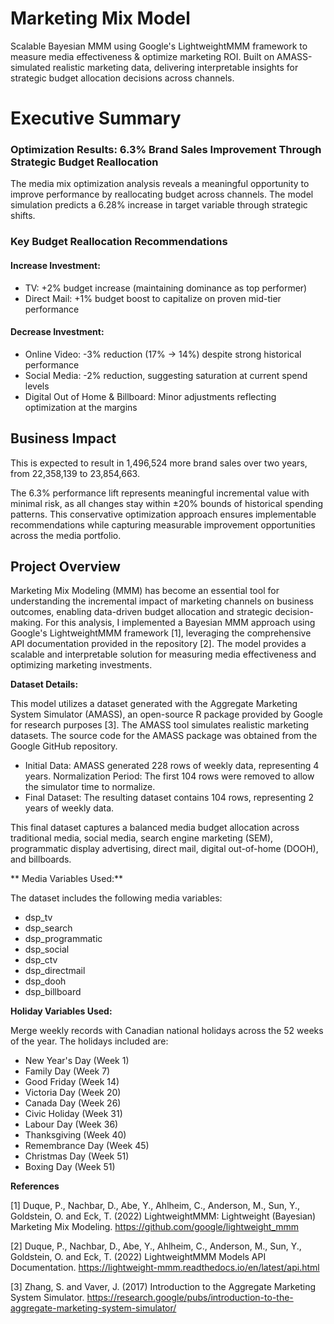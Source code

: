 # Marketing Mix Model
Scalable Bayesian MMM using Google's LightweightMMM framework to measure media effectiveness &amp; optimize marketing ROI. Built on AMASS-simulated realistic marketing data, delivering interpretable insights for strategic budget allocation decisions across channels.

# Executive Summary



### **Optimization Results: 6.3% Brand Sales Improvement Through Strategic Budget Reallocation**

The media mix optimization analysis reveals a meaningful opportunity to improve performance by reallocating budget across channels. The model simulation predicts a 6.28% increase in target variable through strategic shifts. 
### Key Budget Reallocation Recommendations

#### Increase Investment:
* TV: +2% budget increase (maintaining dominance as top performer)
* Direct Mail: +1% budget boost to capitalize on proven mid-tier performance

#### Decrease Investment:

* Online Video: -3% reduction (17% → 14%) despite strong historical performance
* Social Media: -2% reduction, suggesting saturation at current spend levels
* Digital Out of Home & Billboard: Minor adjustments reflecting optimization at the margins


## Business Impact
This is expected to result in 1,496,524 more brand sales over two years, from 22,358,139 to 23,854,663.

The 6.3% performance lift represents meaningful incremental value with minimal risk, as all changes stay within ±20% bounds of historical spending patterns. This conservative optimization approach ensures implementable recommendations while capturing measurable improvement opportunities across the media portfolio.

## Project Overview

Marketing Mix Modeling (MMM) has become an essential tool for understanding the incremental impact of marketing channels on business outcomes, enabling data-driven budget allocation and strategic decision-making. For this analysis, I implemented a Bayesian MMM approach using Google's LightweightMMM framework [1], leveraging the comprehensive API documentation provided in the repository [2]. The model provides a scalable and interpretable solution for measuring media effectiveness and optimizing marketing investments. 

**Dataset Details:**

This model utilizes a dataset generated with the Aggregate Marketing System Simulator (AMASS), an open-source R package provided by Google for research purposes [3]. The AMASS tool simulates realistic marketing datasets. The source code for the AMASS package was obtained from the Google GitHub repository.

*   Initial Data: AMASS generated 228 rows of weekly data, representing 4 years.
Normalization Period: The first 104 rows were removed to allow the simulator time to normalize.
*   Final Dataset: The resulting dataset contains 104 rows, representing 2 years of weekly data.

This final dataset captures a balanced media budget allocation across traditional media, social media, search engine marketing (SEM), programmatic display advertising, direct mail, digital out-of-home (DOOH), and billboards.

** Media Variables Used:**

The dataset includes the following media variables:

*   dsp_tv
*   dsp_search
*   dsp_programmatic
*   dsp_social
*   dsp_ctv
*   dsp_directmail
*   dsp_dooh
*   dsp_billboard

**Holiday Variables Used:**

Merge weekly records with Canadian national holidays across the 52 weeks of the year. The holidays included are:

* New Year's Day (Week 1)
* Family Day (Week 7)
* Good Friday (Week 14)
* Victoria Day (Week 20)
* Canada Day (Week 26)
* Civic Holiday (Week 31)
* Labour Day (Week 36)
* Thanksgiving (Week 40)
* Remembrance Day (Week 45)
* Christmas Day (Week 51)
* Boxing Day (Week 51)

**References**

[1] Duque, P., Nachbar, D., Abe, Y., Ahlheim, C., Anderson, M., Sun, Y., Goldstein, O. and Eck, T. (2022) LightweightMMM: Lightweight (Bayesian) Marketing Mix Modeling. https://github.com/google/lightweight_mmm

[2] Duque, P., Nachbar, D., Abe, Y., Ahlheim, C., Anderson, M., Sun, Y., Goldstein, O. and Eck, T. (2022) LightweightMMM Models API Documentation. https://lightweight-mmm.readthedocs.io/en/latest/api.html

[3] Zhang, S. and Vaver, J. (2017) Introduction to the Aggregate Marketing System Simulator. https://research.google/pubs/introduction-to-the-aggregate-marketing-system-simulator/



